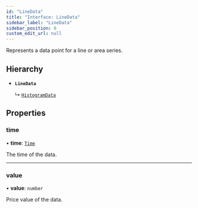 ```yaml
---
id: "LineData"
title: "Interface: LineData"
sidebar_label: "LineData"
sidebar_position: 0
custom_edit_url: null
---
```


Represents a data point for a line or area series.

## Hierarchy

- **`LineData`**

  ↳ [`HistogramData`](HistogramData)

## Properties

### time

• **time**: [`Time`](../#time)

The time of the data.

___

### value

• **value**: `number`

Price value of the data.
